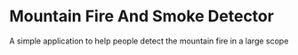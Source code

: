 # Mountain Fire And Smoke Detector
A simple application to help people detect the mountain fire in a large scope
